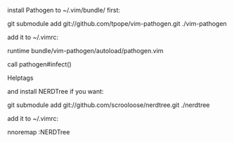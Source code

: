 install Pathogen to ~/.vim/bundle/ first:

git submodule add git://github.com/tpope/vim-pathogen.git ./vim-pathogen

add it to ~/.vimrc:

runtime bundle/vim-pathogen/autoload/pathogen.vim

call pathogen#infect()

Helptags

and install NERDTree if you want:

git submodule add git://github.com/scrooloose/nerdtree.git ./nerdtree

add it to ~/.vimrc:

nnoremap :NERDTree
